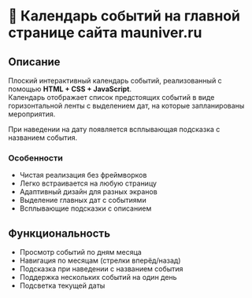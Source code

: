 # 📅 Календарь событий на главной странице сайта mauniver.ru

## Описание
Плоский интерактивный календарь событий, реализованный с помощью **HTML + CSS + JavaScript**.  
Календарь отображает список предстоящих событий в виде горизонтальной ленты с выделением дат, на которые запланированы мероприятия.  

При наведении на дату появляется всплывающая подсказка с названием события.

### Особенности
- Чистая реализация без фреймворков  
- Легко встраивается на любую страницу  
- Адаптивный дизайн для разных экранов  
- Выделение главных дат с событиями  
- Всплывающие подсказки с описанием  

## Функциональность
- Просмотр событий по дням месяца  
- Навигация по месяцам (стрелки вперёд/назад)  
- Подсказка при наведении с названием события  
- Поддержка нескольких событий на один день  
- Подсветка текущей даты
